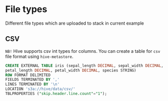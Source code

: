 # File types
Different file types which are uploaded to stack in current example

## CSV

`NB!` Hive supports csv int types for columns.
You can create a table for `csv` file format using `hive-metastore`.
```sql
CREATE EXTERNAL TABLE iris (sepal_length DECIMAL, sepal_width DECIMAL,
petal_length DECIMAL, petal_width DECIMAL, species STRING)
ROW FORMAT DELIMITED
FIELDS TERMINATED BY ','
LINES TERMINATED BY '\n'
LOCATION 's3a://hive/data/csv/'
TBLPROPERTIES ("skip.header.line.count"="1");
```
